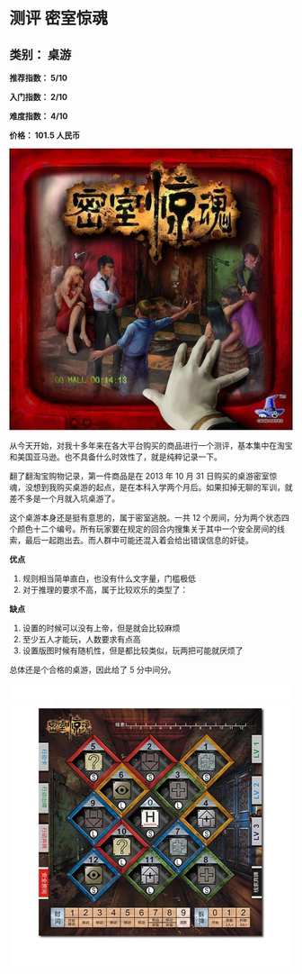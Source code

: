 # 测评 密室惊魂

## 类别： 桌游

**推荐指数： 5/10**

**入门指数： 2/10**

**难度指数： 4/10**

**价格： 101.5 人民币**

![密室惊魂封面](../../images/blog/密室惊魂.jpeg)

从今天开始，对我十多年来在各大平台购买的商品进行一个测评，基本集中在淘宝和美国亚马逊。也不具备什么时效性了，就是纯粹记录一下。

翻了翻淘宝购物记录，第一件商品是在 2013 年 10 月 31 日购买的桌游密室惊魂，没想到我购买桌游的起点，是在本科入学两个月后。如果扣掉无聊的军训，就差不多是一个月就入坑桌游了。

这个桌游本身还是挺有意思的，属于密室逃脱。一共 12 个房间，分为两个状态四个颜色十二个编号。所有玩家要在规定的回合内搜集关于其中一个安全房间的线索，最后一起跑出去。而人群中可能还混入着会给出错误信息的奸徒。

**优点**

1. 规则相当简单直白，也没有什么文字量，门槛极低
2. 对于推理的要求不高，属于比较欢乐的类型了：

**缺点**

1. 设置的时候可以没有上帝，但是就会比较麻烦
2. 至少五人才能玩，人数要求有点高
3. 设置版图时候有随机性，但是都比较类似，玩两把可能就厌烦了

总体还是个合格的桌游，因此给了 5 分中间分。

![密室惊魂内容](../../images/blog/密室惊魂2.jpeg)
